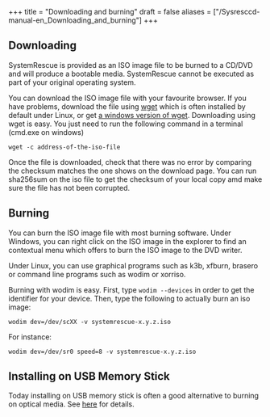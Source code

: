 +++
title = "Downloading and burning"
draft = false
aliases = ["/Sysresccd-manual-en_Downloading_and_burning"]
+++

## Downloading
SystemRescue is provided as an ISO image file to be burned to a CD/DVD and
will produce a bootable media. SystemRescue cannot be executed as part of your
original operating system.

You can download the ISO image file with your favourite browser. If you
have problems, download the file using [wget](https://www.gnu.org/software/wget/)
which is often installed by default under Linux, or get
[a windows version of wget](http://gnuwin32.sourceforge.net/packages/wget.htm).
Downloading using wget is easy. You just need to run the following command in
a terminal (cmd.exe on windows)
```
wget -c address-of-the-iso-file
```

Once the file is downloaded, check that there was no error by comparing the
checksum matches the one shows on the download page. You can run sha256sum on
the iso file to get the checksum of your local copy amd make sure the file
has not been corrupted.

## Burning
You can burn the ISO image file with most burning software. Under Windows, you
can right click on the ISO image in the explorer to find an contextual menu
which offers to burn the ISO image to the DVD writer.

Under Linux, you can use graphical programs such as k3b, xfburn, brasero or
command line programs such as wodim or xorriso.

Burning with wodim is easy. First, type ```wodim --devices``` in order to get
the identifier for your device. Then, type the following to actually burn an iso
image:
```
wodim dev=/dev/scXX -v systemrescue-x.y.z.iso
```

For instance:
```
wodim dev=/dev/sr0 speed=8 -v systemrescue-x.y.z.iso
```

## Installing on USB Memory Stick

Today installing on USB memory stick is often a good alternative to burning on
optical media. See [here](/Installing-SystemRescue-on-a-USB-memory-stick/) for details.
